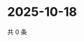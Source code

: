 # 2025-10-18

共 0 条

<!-- BEGIN ZHIHUVIDEO -->
<!-- 最后更新时间 Sat Oct 18 2025 10:14:11 GMT+0800 (China Standard Time) -->

<!-- END ZHIHUVIDEO -->
